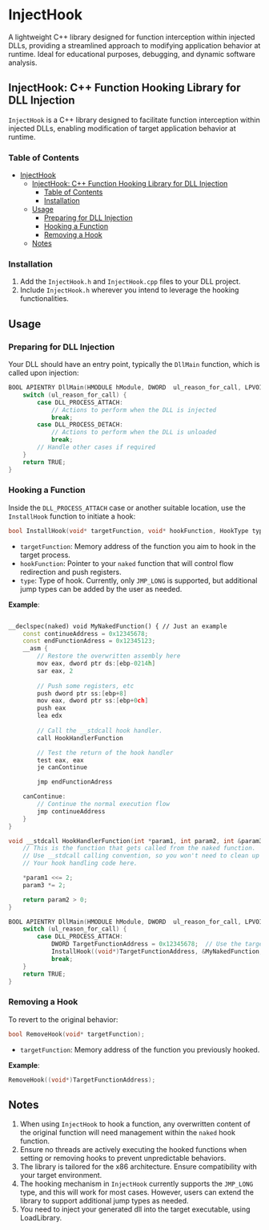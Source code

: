 # InjectHook

A lightweight C++ library designed for function interception within injected DLLs, providing a streamlined approach to modifying application behavior at runtime. Ideal for educational purposes, debugging, and dynamic software analysis.

## InjectHook: C++ Function Hooking Library for DLL Injection

`InjectHook` is a C++ library designed to facilitate function interception within injected DLLs, enabling modification of target application behavior at runtime.

### Table of Contents

- [InjectHook](#injecthook)
  - [InjectHook: C++ Function Hooking Library for DLL Injection](#injecthook-c-function-hooking-library-for-dll-injection)
    - [Table of Contents](#table-of-contents)
    - [Installation](#installation)
  - [Usage](#usage)
    - [Preparing for DLL Injection](#preparing-for-dll-injection)
    - [Hooking a Function](#hooking-a-function)
    - [Removing a Hook](#removing-a-hook)
  - [Notes](#notes)

### Installation

1. Add the `InjectHook.h` and `InjectHook.cpp` files to your DLL project.
2. Include `InjectHook.h` wherever you intend to leverage the hooking functionalities.

## Usage

### Preparing for DLL Injection

Your DLL should have an entry point, typically the `DllMain` function, which is called upon injection:

```cpp
BOOL APIENTRY DllMain(HMODULE hModule, DWORD  ul_reason_for_call, LPVOID lpReserved) {
    switch (ul_reason_for_call) {
        case DLL_PROCESS_ATTACH:
            // Actions to perform when the DLL is injected
            break;
        case DLL_PROCESS_DETACH:
            // Actions to perform when the DLL is unloaded
            break;
        // Handle other cases if required
    }
    return TRUE;
}
```

### Hooking a Function

Inside the `DLL_PROCESS_ATTACH` case or another suitable location, use the `InstallHook` function to initiate a hook:

```cpp
bool InstallHook(void* targetFunction, void* hookFunction, HookType type);
```

- `targetFunction`: Memory address of the function you aim to hook in the target process.
- `hookFunction`: Pointer to your `naked` function that will control flow redirection and push registers.
- `type`: Type of hook. Currently, only `JMP_LONG` is supported, but additional jump types can be added by the user as needed.

**Example**:

```cpp

__declspec(naked) void MyNakedFunction() { // Just an example
    const continueAddress = 0x12345678;
    const endFunctionAdress = 0x12345123;
    __asm {
        // Restore the overwritten assembly here
        mov eax, dword ptr ds:[ebp-0214h]
        sar eax, 2
         
        // Push some registers, etc        
        push dword ptr ss:[ebp+8]
        mov eax, dword ptr ss:[ebp+0ch]
        push eax
        lea edx
       
        // Call the __stdcall hook handler.
        call HookHandlerFunction

        // Test the return of the hook handler
        test eax, eax
        je canContinue

        jmp endFunctionAdress      

    canContinue:
        // Continue the normal execution flow
        jmp continueAddress
    }
}

void __stdcall HookHandlerFunction(int *param1, int param2, int &param3) {
    // This is the function that gets called from the naked function.
    // Use __stdcall calling convention, so you won't need to clean up the stack
    // Your hook handling code here.

    *param1 <<= 2;
    param3 *= 2;

    return param2 > 0;
}

BOOL APIENTRY DllMain(HMODULE hModule, DWORD  ul_reason_for_call, LPVOID lpReserved) {
    switch (ul_reason_for_call) {
        case DLL_PROCESS_ATTACH:
            DWORD TargetFunctionAddress = 0x12345678;  // Use the target address of the main program
            InstallHook((void*)TargetFunctionAddress, &MyNakedFunction, HookLib::JMP_LONG);
            break;
    }
    return TRUE;
}
```

### Removing a Hook

To revert to the original behavior:

```cpp
bool RemoveHook(void* targetFunction);
```

- `targetFunction`: Memory address of the function you previously hooked.

**Example**:

```cpp
RemoveHook((void*)TargetFunctionAddress);
```

## Notes

1. When using `InjectHook` to hook a function, any overwritten content of the original function will need management within the `naked` hook function.
2. Ensure no threads are actively executing the hooked functions when setting or removing hooks to prevent unpredictable behaviors.
3. The library is tailored for the x86 architecture. Ensure compatibility with your target environment.
4. The hooking mechanism in `InjectHook` currently supports the `JMP_LONG` type, and this will work for most cases. However, users can extend the library to support additional jump types as needed.
5. You need to inject your generated dll into the target executable, using LoadLibrary.
